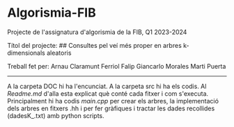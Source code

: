 # Algorismia-FIB
Projecte de l'assignatura d'algorismia de la FIB, Q1 2023-2024


Títol del projecte: ## Consultes pel veí més proper en arbres k-dimensionals aleatoris

Treball fet per: 
Arnau Claramunt
Ferriol Falip
Giancarlo Morales
Marti Puerta

---

A la carpeta DOC hi ha l'encunciat.
A la carpeta src hi ha els codis. Al *Readme.md* d'alla esta explicat què conté cada fitxer i com s'executa. 
Principalment hi ha codis *main.cpp* per crear els arbres, la implementació dels arbres en fitxers .hh i per fer gràfiques i tractar les dades recollides (dadesK_.txt) amb python scripts.

